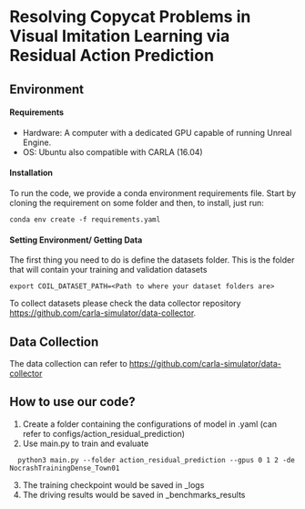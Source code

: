 # Resolving Copycat Problems in Visual Imitation Learning via Residual Action Prediction

## Environment

#### Requirements

- Hardware: A computer with a dedicated GPU capable of running Unreal Engine.
- OS: Ubuntu also compatible with CARLA (16.04)

#### Installation

To run the code, we provide a conda environment requirements file. Start by cloning the requirement on some folder and then, to install, just run:

```
conda env create -f requirements.yaml
```
#### Setting Environment/ Getting Data
The first thing you need to do is define the datasets folder.
This is the folder that will contain your training and validation datasets

    export COIL_DATASET_PATH=<Path to where your dataset folders are>

To collect datasets please check the data collector repository https://github.com/carla-simulator/data-collector.

## Data Collection

The data collection can refer to https://github.com/carla-simulator/data-collector

## How to use our code?

1. Create a folder containing the configurations of model in .yaml (can refer to configs/action_residual_prediction)
2. Use main.py to train and evaluate
```
  python3 main.py --folder action_residual_prediction --gpus 0 1 2 -de NocrashTrainingDense_Town01
```
3. The training checkpoint would be saved in _logs
4. The driving results would be saved in _benchmarks_results
